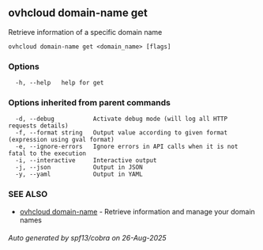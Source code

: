 ## ovhcloud domain-name get

Retrieve information of a specific domain name

```
ovhcloud domain-name get <domain_name> [flags]
```

### Options

```
  -h, --help   help for get
```

### Options inherited from parent commands

```
  -d, --debug           Activate debug mode (will log all HTTP requests details)
  -f, --format string   Output value according to given format (expression using gval format)
  -e, --ignore-errors   Ignore errors in API calls when it is not fatal to the execution
  -i, --interactive     Interactive output
  -j, --json            Output in JSON
  -y, --yaml            Output in YAML
```

### SEE ALSO

* [ovhcloud domain-name](ovhcloud_domain-name.md)	 - Retrieve information and manage your domain names

###### Auto generated by spf13/cobra on 26-Aug-2025
